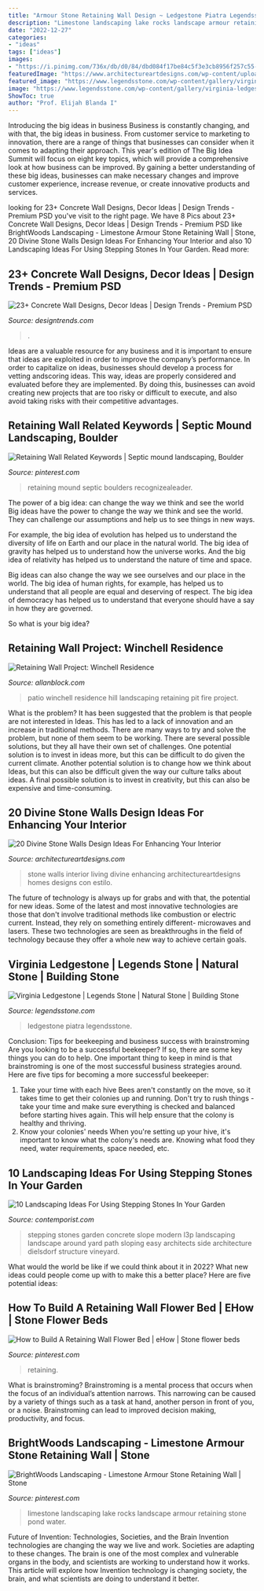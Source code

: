 ```yaml
---
title: "Armour Stone Retaining Wall Design ~ Ledgestone Piatra Legendsstone"
description: "Limestone landscaping lake rocks landscape armour retaining stone pond water"
date: "2022-12-27"
categories:
- "ideas"
tags: ["ideas"]
images:
- "https://i.pinimg.com/736x/db/d0/84/dbd084f17be84c5f3e3cb8956f257c55--retaining-walls.jpg"
featuredImage: "https://www.architectureartdesigns.com/wp-content/uploads/2014/02/1842-630x775.jpg"
featured_image: "https://www.legendsstone.com/wp-content/gallery/virginia-ledgestone/virginials15.jpg"
image: "https://www.legendsstone.com/wp-content/gallery/virginia-ledgestone/virginials15.jpg"
ShowToc: true
author: "Prof. Elijah Blanda I"
---
```



Introducing the big ideas in business
Business is constantly changing, and with that, the big ideas in business. From customer service to marketing to innovation, there are a range of things that businesses can consider when it comes to adapting their approach. 
This year's edition of The Big Idea Summit will focus on eight key topics, which will provide a comprehensive look at how business can be improved. By gaining a better understanding of these big ideas, businesses can make necessary changes and improve customer experience, increase revenue, or create innovative products and services.

	

		
looking for 23+ Concrete Wall Designs, Decor Ideas | Design Trends - Premium PSD you've visit to the right page. We have 8 Pics about 23+ Concrete Wall Designs, Decor Ideas | Design Trends - Premium PSD like BrightWoods Landscaping - Limestone Armour Stone Retaining Wall | Stone, 20 Divine Stone Walls Design Ideas For Enhancing Your Interior and also 10 Landscaping Ideas For Using Stepping Stones In Your Garden. Read more:
		
    
## 23+ Concrete Wall Designs, Decor Ideas | Design Trends - Premium PSD

<img loading=lazy src="https://images.designtrends.com/wp-content/uploads/2016/03/21110335/Cozy-Patio-Concrete-Wall.jpeg" onerror="this.onerror=null;this.src='https://tse3.mm.bing.net/th?id=OIP.A515RlTHqqZHNI_WF7hOCwHaLG&amp;pid=15.1';" alt="23+ Concrete Wall Designs, Decor Ideas | Design Trends - Premium PSD">

_Source: designtrends.com_

>. 

	

Ideas are a valuable resource for any business and it is important to ensure that ideas are exploited in order to improve the company’s performance. In order to capitalize on ideas, businesses should develop a process for vetting andscoring ideas. This way, ideas are properly considered and evaluated before they are implemented. By doing this, businesses can avoid creating new projects that are too risky or difficult to execute, and also avoid taking risks with their competitive advantages.

    
## Retaining Wall Related Keywords | Septic Mound Landscaping, Boulder

<img loading=lazy src="https://i.pinimg.com/736x/db/d0/84/dbd084f17be84c5f3e3cb8956f257c55--retaining-walls.jpg" onerror="this.onerror=null;this.src='https://tse1.mm.bing.net/th?id=OIP.hJ7cflUK7Oihm-fFyvUztgHaEK&amp;pid=15.1';" alt="Retaining Wall Related Keywords | Septic mound landscaping, Boulder">

_Source: pinterest.com_

>retaining mound septic boulders recognizealeader. 

	

The power of a big idea: can change the way we think and see the world
Big ideas have the power to change the way we think and see the world. They can challenge our assumptions and help us to see things in new ways.


For example, the big idea of evolution has helped us to understand the diversity of life on Earth and our place in the natural world. The big idea of gravity has helped us to understand how the universe works. And the big idea of relativity has helped us to understand the nature of time and space.



Big ideas can also change the way we see ourselves and our place in the world. The big idea of human rights, for example, has helped us to understand that all people are equal and deserving of respect. The big idea of democracy has helped us to understand that everyone should have a say in how they are governed.



So what is your big idea?

    
## Retaining Wall Project: Winchell Residence

<img loading=lazy src="http://www.allanblock.com/case-study/images/grouppicture1.jpg" onerror="this.onerror=null;this.src='https://tse1.mm.bing.net/th?id=OIP.5oTlOnw6s2vtesEykvRVTQAAAA&amp;pid=15.1';" alt="Retaining Wall Project: Winchell Residence">

_Source: allanblock.com_

>patio winchell residence hill landscaping retaining pit fire project. 

	

What is the problem?
It has been suggested that the problem is that people are not interested in Ideas. This has led to a lack of innovation and an increase in traditional methods. There are many ways to try and solve the problem, but none of them seem to be working. There are several possible solutions, but they all have their own set of challenges. One potential solution is to invest in ideas more, but this can be difficult to do given the current climate. Another potential solution is to change how we think about Ideas, but this can also be difficult given the way our culture talks about ideas. A final possible solution is to invest in creativity, but this can also be expensive and time-consuming.

    
## 20 Divine Stone Walls Design Ideas For Enhancing Your Interior

<img loading=lazy src="https://www.architectureartdesigns.com/wp-content/uploads/2014/02/1842-630x775.jpg" onerror="this.onerror=null;this.src='https://tse3.mm.bing.net/th?id=OIP.JehINgQd-9WHb4_tg_NJIwHaJH&amp;pid=15.1';" alt="20 Divine Stone Walls Design Ideas For Enhancing Your Interior">

_Source: architectureartdesigns.com_

>stone walls interior living divine enhancing architectureartdesigns homes designs con estilo. 

	

The future of technology is always up for grabs and with that, the potential for new ideas. Some of the latest and most innovative technologies are those that don't involve traditional methods like combustion or electric current. Instead, they rely on something entirely different- microwaves and lasers. These two technologies are seen as breakthroughs in the field of technology because they offer a whole new way to achieve certain goals.

    
## Virginia Ledgestone | Legends Stone | Natural Stone | Building Stone

<img loading=lazy src="https://www.legendsstone.com/wp-content/gallery/virginia-ledgestone/virginials15.jpg" onerror="this.onerror=null;this.src='https://tse2.mm.bing.net/th?id=OIP.WPONyLmM_j6nAIW0gHOCgwHaFj&amp;pid=15.1';" alt="Virginia Ledgestone | Legends Stone | Natural Stone | Building Stone">

_Source: legendsstone.com_

>ledgestone piatra legendsstone. 

	

Conclusion: Tips for beekeeping and business success with brainstroming
Are you looking to be a successful beekeeper? If so, there are some key things you can do to help. One important thing to keep in mind is that brainstroming is one of the most successful business strategies around. Here are five tips for becoming a more successful beekeeper:

1. Take your time with each hive
Bees aren't constantly on the move, so it takes time to get their colonies up and running. Don't try to rush things - take your time and make sure everything is checked and balanced before starting hives again. This will help ensure that the colony is healthy and thriving.
2. Know your colonies' needs
When you're setting up your hive, it's important to know what the colony's needs are. Knowing what food they need, water requirements, space needed, etc.

    
## 10 Landscaping Ideas For Using Stepping Stones In Your Garden

<img loading=lazy src="https://www.contemporist.com/wp-content/uploads/2016/07/stepping-stones_290716_05-800x1196.jpg" onerror="this.onerror=null;this.src='https://tse1.mm.bing.net/th?id=OIP.iLTlfGADPUNpQgzWxnOKMgHaLE&amp;pid=15.1';" alt="10 Landscaping Ideas For Using Stepping Stones In Your Garden">

_Source: contemporist.com_

>stepping stones garden concrete slope modern l3p landscaping landscape around yard path sloping easy architects side architecture dielsdorf structure vineyard. 

	

What would the world be like if we could think about it in 2022? What new ideas could people come up with to make this a better place? Here are five potential ideas:

    
## How To Build A Retaining Wall Flower Bed | EHow | Stone Flower Beds

<img loading=lazy src="https://i.pinimg.com/736x/b2/8f/42/b28f424a3645bc37dce2b35b7171f191--wall-flowers-retaining-walls.jpg" onerror="this.onerror=null;this.src='https://tse2.mm.bing.net/th?id=OIP.xF09zdSD-1Rb7j16AeydNAHaHa&amp;pid=15.1';" alt="How to Build A Retaining Wall Flower Bed | eHow | Stone flower beds">

_Source: pinterest.com_

>retaining. 

	

What is brainstroming? Brainstroming is a mental process that occurs when the focus of an individual’s attention narrows. This narrowing can be caused by a variety of things such as a task at hand, another person in front of you, or a noise. Brainstroming can lead to improved decision making, productivity, and focus.

    
## BrightWoods Landscaping - Limestone Armour Stone Retaining Wall | Stone

<img loading=lazy src="https://i.pinimg.com/736x/20/c5/4c/20c54cc66d6da9f40859419292733d1e.jpg" onerror="this.onerror=null;this.src='https://tse2.mm.bing.net/th?id=OIP.mAMsUD7c-XaHlZn3uLj_uQHaNM&amp;pid=15.1';" alt="BrightWoods Landscaping - Limestone Armour Stone Retaining Wall | Stone">

_Source: pinterest.com_

>limestone landscaping lake rocks landscape armour retaining stone pond water. 

	

Future of Invention: Technologies, Societies, and the Brain
Invention technologies are changing the way we live and work. Societies are adapting to these changes. The brain is one of the most complex and vulnerable organs in the body, and scientists are working to understand how it works. This article will explore how Invention technology is changing society, the brain, and what scientists are doing to understand it better.

